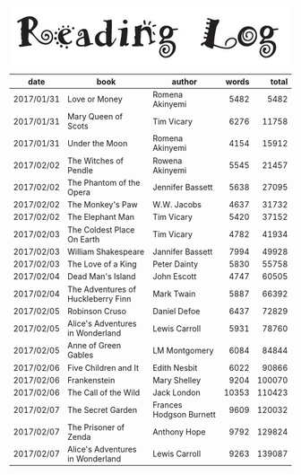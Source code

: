 ![](reading_log.png)

| date | book | author | words | total |
| --- | --- | --- | ---: | ---: |
| 2017/01/31 | Love or Money | Romena Akinyemi | 5482 | 5482 |
| 2017/01/31 | Mary Queen of Scots | Tim Vicary | 6276 | 11758 |
| 2017/01/31 | Under the Moon | Romena Akinyemi | 4154 | 15912 |
| 2017/02/02 | The Witches of Pendle | Rowena Akinyemi | 5545 | 21457 |
| 2017/02/02 | The Phantom of the Opera | Jennifer Bassett | 5638 | 27095 |
| 2017/02/02 | The Monkey's Paw | W.W. Jacobs | 4637 | 31732 |
| 2017/02/02 | The Elephant Man | Tim Vicary | 5420 | 37152 |
| 2017/02/03 | The Coldest Place On Earth | Tim Vicary | 4782 | 41934 |
| 2017/02/03 | William Shakespeare | Jannifer Bassett | 7994 | 49928 |
| 2017/02/03 | The Love of a King | Peter Dainty | 5830 | 55758 |
| 2017/02/04 | Dead Man's Island | John Escott | 4747 | 60505 |
| 2017/02/04 | The Adventures of Huckleberry Finn | Mark Twain | 5887 | 66392 |
| 2017/02/05 | Robinson Cruso | Daniel Defoe | 6437 | 72829 |
| 2017/02/05 | Alice's Adventures in Wonderland | Lewis Carroll | 5931 | 78760 |
| 2017/02/05 | Anne of Green Gables  | LM Montgomery | 6084 | 84844 |
| 2017/02/06 | Five Children and It | Edith Nesbit | 6022 | 90866 |
| 2017/02/06 | Frankenstein | Mary Shelley | 9204 | 100070 |
| 2017/02/06 | The Call of the Wild | Jack London | 10353 | 110423 |
| 2017/02/07 | The Secret Garden | Frances Hodgson Burnett | 9609 | 120032 |
| 2017/02/07 | The Prisoner of Zenda | Anthony Hope | 9792 | 129824 |
| 2017/02/07 | Alice's Adventures in Wonderland | Lewis Carroll | 9263 | 139087 |

